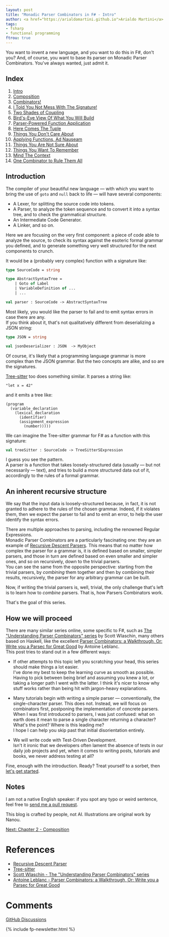 ```yaml
---
layout: post
title: "Monadic Parser Combinators in F# - Intro"
author: <a href="https://arialdomartini.github.io">Arialdo Martini</a>
tags:
- fsharp
- functional programming
ftrou: true
---
```

You want to invent a new language, and you want to do this in F#,
don't you? And, of course, you want to base its parser on Monadic
Parser Combinators. You've always wanted, just admit it.

<!--more-->

## Index


1. [Intro](/monadic-parser-combinators)
2. [Composition](/monadic-parser-combinators-2)
3. [Combinators!](/monadic-parser-combinators-3)
4. [I Told You Not Mess With The Signature!](/monadic-parser-combinators-4)
5. [Two Shades of Coupling](/monadic-parser-combinators-5)
6. [Bird's-Eye View Of What You Will Build](/monadic-parser-combinators-6)
7. [Parser-Powered Function Application](/monadic-parser-combinators-7)
8. [Here Comes The Tuple](/monadic-parser-combinators-8)
9. [Things You Don't Care About](/monadic-parser-combinators-9)
10. [Applying Functions, Ad Nauseam](/monadic-parser-combinators-10)
11. [Things You Are Not Sure About](/monadic-parser-combinators-11)
12. [Things You Want To Remember](/monadic-parser-combinators-12)
13. [Mind The Context](/monadic-parser-combinators-13)
14. [One Combinator to Rule Them All](/monadic-parser-combinators-14)

## Introduction

The compiler of your beautiful new language &mdash; with which you
want to bring the use of `goto` and `null` back to life &mdash; will
have several components:

* A Lexer, for splitting the source code into tokens.
* A Parser, to analyze the token sequence and to convert it into a
  syntax tree, and to check the grammatical structure.
* An Intermediate Code Generator.
* A Linker, and so on.

Here we are focusing on the very first component: a piece of code able
to analyze the source, to check its syntax against the esoteric
formal grammar you defined, and to generate something very well
structured for the next components to crunch.

It would be a (probably very complex) function with a signature
like:

```fsharp
type SourceCode = string

type AbstractSyntaxTree =
    | Goto of Label
    | VariableDefinition of ...
    | ...

val parser : SourceCode -> AbstractSyntaxTree
```

Most likely, you would like the parser to fail and to emit syntax
errors in case there are any.  
If you think about it, that's not qualitatively different from
deserializing a JSON string:

```fsharp
type JSON = string

val jsonDeserializer : JSON  -> MyObject
```

Of course, it's likely that a programming language grammar is more
complex than the JSON grammar. But the two concepts are alike, and so are
the signatures.

[Tree-sitter][tree-sitter] too does something similar. It parses a string like:

```
"let x = 42"
```

and it emits a tree like:

```
(program
  (variable_declaration
    (lexical_declaration
      (identifier)
      (assignment_expression
        (number)))))
```

We can imagine the Tree-sitter grammar for F# as a function with this signature:

```fsharp
val treeSitter : SourceCode -> TreeSitterSExpression
```

I guess you see the pattern.  
A parser is a function that takes loosely-structured data (usually
&mdash; but not necessarily &mdash; text), and tries to build a more
structured data out of it, accordingly to the rules of a formal
grammar.

## An inherent recursive structure

We say that the input data is loosely-structured because, in fact, it
is not granted to adhere to the rules of the chosen grammar. Indeed,
if it violates them, then we expect the parser to fail and to emit an
error, to help the user identify the syntax errors.

There are multiple approaches to parsing, including the renowned
Regular Expressions.  
Monadic Parser Combinators are a particularly fascinating one: they
are an example of [Recursive Descent
Parsers][recursive-descent-parser]. This means that no matter how
complex the parser for a grammar is, it is defined based on smaller,
simpler parsers, and those in turn are defined based on even smaller
and simpler ones, and so on recursively, down to the trivial parsers.  
You can see the same from the opposite perspective: starting from the
trivial parsers, by *combining* them together and then by combining
their results, recursively, the parser for any arbitrary grammar can
be built.

Now, if writing the trivial parsers is, well, trivial, the only
challenge that's left is to learn how to *combine* parsers. That is,
how Parsers Combinators work.

That's the goal of this series.

## How we will proceed

There are many similar series online, some specific to F#, such as
[The "Understanding Parser Combinators" series][wlaschin] by Scott
Wlaschin, many others based on Haskell, like the excellent [Parser
Combinators: a Walkthrough, Or: Write you a Parsec for Great
Good][leblanc] by Antoine Leblanc.  
This post tries to stand out in a few different ways:

- If other attempts to this topic left you scratching your head, this
  series should make things a lot easier.  
  I've done my best to keep the learning curve as smooth as possible.
  Having to pick between being brief and assuming you knew a lot, or
  taking a longer path I went with the latter. I think it's nicer to
  know why stuff works rather than being hit with jargon-heavy
  explanations.

- Many tutorials begin with writing a simple parser &mdash;
  conventionally, the single-character parser. This does not. Instead,
  we will focus on combinators first, postponing the implementation of
  concrete parsers. When I was first introduced to parsers, I was just
  confused: what on earth does it mean to parse a single character
  returning a character?  What's
  the point? Where is this leading me?  
  I hope I can help you skip past that initial disorientation
  entirely.

- We will write code with Test-Driven Development.  
Isn't it ironic that we developers often lament the absence of tests
in our daily job projects and yet, when it comes to writing posts,
tutorials and books, we never address testing at all?

Fine, enough with the introduction. Ready? Treat yourself to a sorbet,
then [let's get started](/monadic-parser-combinators-2).

## Notes

I am not a native English speaker: if you spot any typo or weird
sentence, feel free to [send me a pull
request](https://github.com/arialdomartini/arialdomartini.github.io/).

This blog is crafted by people, not AI. Illustrations are original
work by Nanou.

[Next: Chapter 2 - Composition](/monadic-parser-combinators-2)

# References

* [Recursive Descent Parser][recursive-descent-parser]
* [Tree-sitter][tree-sitter]
* [Scott Wlaschin - The "Understanding Parser Combinators" series][wlaschin]
* [Antoine Leblanc - Parser Combinators: a Walkthrough, Or: Write you
  a Parsec for Great Good][leblanc]
  
[recursive-descent-parser]: https://en.wikipedia.org/wiki/Recursive_descent_parser
[tree-sitter]: https://tree-sitter.github.io/tree-sitter/
[wlaschin]: https://fsharpforfunandprofit.com/series/understanding-parser-combinators/
[leblanc]: https://hasura.io/blog/parser-combinators-walkthrough

# Comments
[GitHub Discussions](https://github.com/arialdomartini/arialdomartini.github.io/discussions/33)


{% include fp-newsletter.html %}
